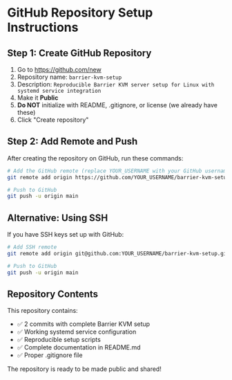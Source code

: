 # GitHub Repository Setup Instructions

## Step 1: Create GitHub Repository

1. Go to https://github.com/new
2. Repository name: `barrier-kvm-setup`
3. Description: `Reproducible Barrier KVM server setup for Linux with systemd service integration`
4. Make it **Public**
5. **Do NOT** initialize with README, .gitignore, or license (we already have these)
6. Click "Create repository"

## Step 2: Add Remote and Push

After creating the repository on GitHub, run these commands:

```bash
# Add the GitHub remote (replace YOUR_USERNAME with your GitHub username)
git remote add origin https://github.com/YOUR_USERNAME/barrier-kvm-setup.git

# Push to GitHub
git push -u origin main
```

## Alternative: Using SSH

If you have SSH keys set up with GitHub:

```bash
# Add SSH remote
git remote add origin git@github.com:YOUR_USERNAME/barrier-kvm-setup.git

# Push to GitHub
git push -u origin main
```

## Repository Contents

This repository contains:
- ✅ 2 commits with complete Barrier KVM setup
- ✅ Working systemd service configuration
- ✅ Reproducible setup scripts
- ✅ Complete documentation in README.md
- ✅ Proper .gitignore file

The repository is ready to be made public and shared!